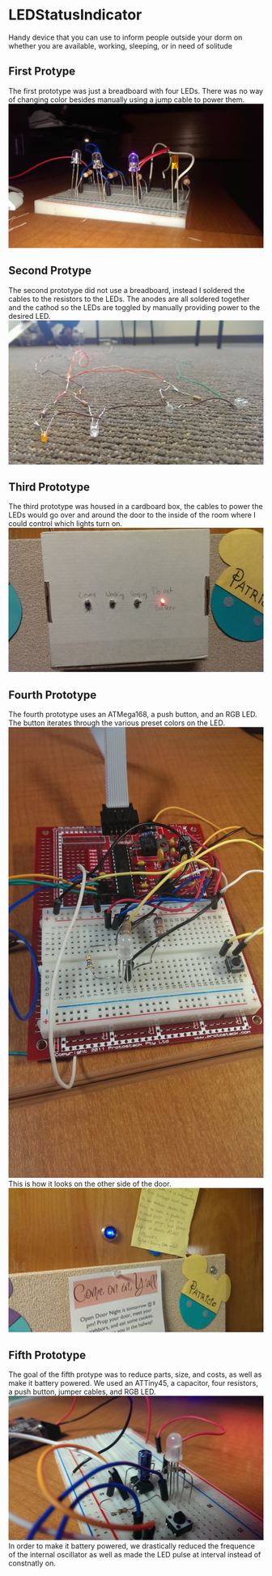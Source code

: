 LEDStatusIndicator
==================

Handy device that you can use to inform people outside your dorm on whether you are available, working, sleeping, or in need of solitude

First Protype
-------------
The first prototype was just a breadboard with four LEDs. There was no way of changing color besides manually using a jump cable to power them.
![first prototype](/pictures/prototype1.jpg)

Second Protype
--------------
The second prototype did not use a breadboard, instead I soldered the cables to the resistors to the LEDs. The anodes are all soldered together and the cathod so the LEDs are toggled by manually providing power to the desired LED.
![second prototype](/pictures/prototype2.jpg)

Third Prototype
---------------
The third prototype was housed in a cardboard box, the cables to power the LEDs would go over and around the door to the inside of the room where I could control which lights turn on.
![third prototype](/pictures/prototype3.jpg)

Fourth Prototype
----------------
The fourth prototype uses an ATMega168, a push button, and an RGB LED. The button iterates through the various preset colors on the LED.
![fourth prototype](/pictures/prototype4.jpg)
This is how it looks on the other side of the door.
![fourth prototype](/pictures/prototype4b.jpg)

Fifth Prototype
---------------
The goal of the fifth protype was to reduce parts, size, and costs, as well as make it battery powered. We used an ATTiny45, a capacitor, four resistors, a push button, jumper cables, and RGB LED.
![fifth prototype](/pictures/prototype5.jpg)
In order to make it battery powered, we drastically reduced the frequence of the internal oscillator as well as made the LED pulse at interval instead of constnatly on.
